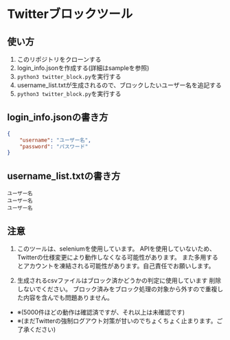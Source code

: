 # Twitterブロックツール

## 使い方
1. このリポジトリをクローンする
2. login_info.jsonを作成する(詳細はsampleを参照)
3. `python3 twitter_block.py`を実行する
4. username_list.txtが生成されるので、ブロックしたいユーザー名を追記する
5. `python3 twitter_block.py`を実行する

## login_info.jsonの書き方
```json
{
    "username": "ユーザー名",
    "password": "パスワード"
}
```

## username_list.txtの書き方
```
ユーザー名
ユーザー名
ユーザー名
```

## 注意
1. このツールは、seleniumを使用しています。
   APIを使用していないため、Twitterの仕様変更により動作しなくなる可能性があります。
   また多用するとアカウントを凍結される可能性があります。自己責任でお願いします。

2. 生成されるcsvファイルはブロック済かどうかの判定に使用しています
   削除しないでください。
   ブロック済みをブロック処理の対象から外すので重複した内容を含んでも問題ありません。
- ※(5000件ほどの動作は確認済ですが、それ以上は未確認です)
- ※(まだTwitterの強制ログアウト対策が甘いのでちょくちょく止まります。ご了承ください)